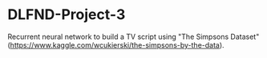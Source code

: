 # DLFND-Project-3

Recurrent neural network to build a TV script using "The Simpsons Dataset" (https://www.kaggle.com/wcukierski/the-simpsons-by-the-data).
